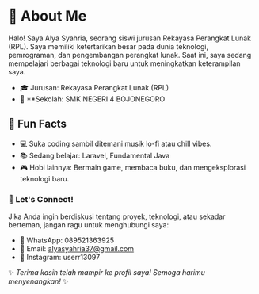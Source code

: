 # 🌸 About Me
Halo! Saya Alya Syahria, seorang siswi jurusan Rekayasa Perangkat Lunak (RPL). Saya memiliki ketertarikan besar pada dunia teknologi, pemrograman, dan pengembangan perangkat lunak. Saat ini, saya sedang mempelajari berbagai teknologi baru untuk meningkatkan keterampilan saya.

- 🎓 Jurusan: Rekayasa Perangkat Lunak (RPL)
- 🏫 **Sekolah: SMK NEGERI 4 BOJONEGORO

## 🌟 Fun Facts
- 💻 Suka coding sambil ditemani musik lo-fi atau chill vibes.
- 📚 Sedang belajar: Laravel, Fundamental Java
- 🎮 Hobi lainnya: Bermain game, membaca buku, dan mengeksplorasi teknologi baru.

### 🤝 Let's Connect!
Jika Anda ingin berdiskusi tentang proyek, teknologi, atau sekadar berteman, jangan ragu untuk menghubungi saya:
- 📱 WhatsApp: 089521363925
- 📧 Email: alyasyahria37@gmail.com
- 📸 Instagram: userr13097

✨ _Terima kasih telah mampir ke profil saya! Semoga harimu menyenangkan!_ ✨
